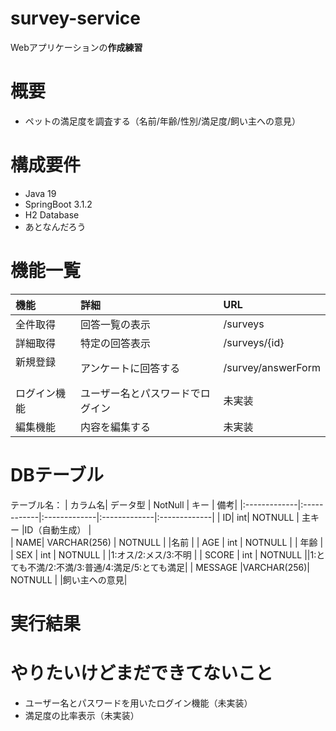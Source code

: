 # survey-service
Webアプリケーションの**作成練習**

# 概要
- ペットの満足度を調査する（名前/年齢/性別/満足度/飼い主への意見）

# 構成要件
- Java 19
- SpringBoot 3.1.2
- H2 Database
- あとなんだろう

# 機能一覧
| 機能| 詳細 | URL |
|:-------------|:------------|:-------------|
| 全件取得|  回答一覧の表示 | /surveys     |
| 詳細取得| 特定の回答表示 | /surveys/{id}|
| 新規登録 　　 | アンケートに回答する | /survey/answerForm |
| ログイン機能| ユーザー名とパスワードでログイン| 未実装 |
| 編集機能　    | 内容を編集する |  未実装  |

# DBテーブル
テーブル名：
| カラム名| データ型 | NotNull | キー | 備考|
|:-------------|:------------|:-------------|:-------------|:-------------|
| ID| int| NOTNULL | 主キー |ID（自動生成） |  
| NAME| VARCHAR(256) | NOTNULL | |名前 | 
| AGE | int | NOTNULL |  | 年齢 |
| SEX | int | NOTNULL | |1:オス/2:メス/3:不明 | 
| SCORE | int | NOTNULL ||1:とても不満/2:不満/3:普通/4:満足/5:とても満足|
| MESSAGE |VARCHAR(256)| NOTNULL | |飼い主への意見|

# 実行結果

# やりたいけどまだできてないこと
- ユーザー名とパスワードを用いたログイン機能（未実装）
- 満足度の比率表示（未実装）
